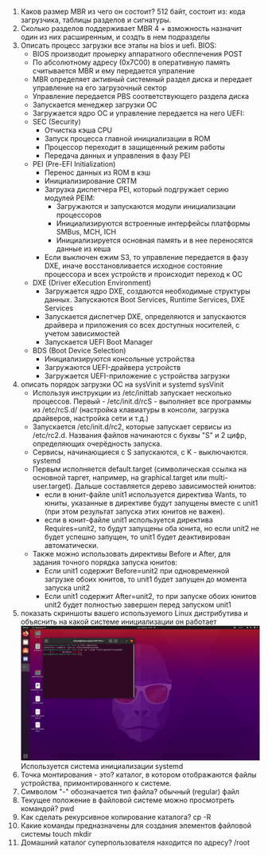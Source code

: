 1. Каков размер MBR из чего он состоит?
  512 байт, состоит из: кода загрузчика, таблицы разделов и сигнатуры.
2. Сколько разделов поддерживает MBR
  4 + взможность назначит один из них расширенным, и создть в нем подразделы
3. Описать процесс загрузки все этапы на bios и uefi.
  BIOS:
   - BIOS производит проыерку аппаратного обесппечения POST
   - По абсолютному адресу (0x7C00) в оперативную память считывается MBR и ему передается упраление
   - MBR определяет активный системный раздел диска и передает управление на его загрузочный сектор
   - Управление передается PBS соответствующего раздела диска
   - Запускается менеджер загрузки ОС
   - Загружается ядро ОС и управление передается на него
  UEFI:
   - SEC (Security)
     - Отчистка кэша CPU
     - Запуск процесса главной инициализации в ROM
     - Процессор переходит в защищенный режим работы
     - Передача данных и управления в фазу PEI
   - PEI (Pre-EFI Initialization)
     - Перенос данных из ROM в кэш
     - Инициализирование CRTM
     - Загрузка диспетчера PEI, который подгружает серию модулей PEIM:
        - Загружаются и запускаются модули инициализации процессоров
        - Инициализируются встроенные интерфейсы платформы SMBus, MCH, ICH
        - Инициализируется основная память и в нее переносятся данные из кеша
     - Если выключен ежим S3, то управление передается в фазу DXE, иначе восстановливается исходное состояние процессора и всех устройств и происходит переход к ОС
   - DXE (Driver eXecution Environment)
     - Загружается ядро DXE, создаются необходимые структуры данных. Запускаются Boot Services, Runtime Services, DXE Services
     - Запускается диспетчер DXE, определяются и запускаются драйвера и приложения со всех доступных носителей, с учетом зависимостей
     - Запускается UEFI Boot Manager
   - BDS (Boot Device Selection)
     - Инициализируются консольные устройства
     - Загружаются UEFI-драйвера устройств
     - Загружается UEFI-приложение с устройства загрузки
4. описать порядок загрузки ОС на sysVinit и systemd
  sysVinit
    - Используя инструкции из /etc/inittab запускает несколько процессов. Первый - /etc/init.d/rcS - выполняет все программы из /etc/rcS.d/ (настройка клавиатуры в консоли, загрузка драйверов, настройка сети и т.д.)
    - Запускается /etc/init.d/rc2, которые запускает сервисы из /etc/rc2.d. Названия файлов начинаются с буквы "S" и 2 цифр, определяющих очерёдность запуска.
    - Сервисы, начинающиеся с S запускаются, с K - выключаются.
  systemd
    - Первым исполняется default.target (символическая ссылка на основной таргет, например, на graphical.target или multi-user.target). Дальше составляется дерево зависимостей юнитов:
      - если в юнит-файле unit1 используется директива Wants, то юниты, указанные в директиве будут запущены вместе с unit1 (при этом результат запуска этих юнитов не важен).
      - если в юнит-файле unit1 используется директива Requires=unit2, то будут запущены оба юнита, но если unit2 не будет успешно запущен, то unit1 будет деактивирован автоматически.
    - Также можно использовать директивы Before и After, для задания точного порядка запуска юнитов:
      - Если unit1 содержит Before=unit2 при одновременной загрузке обоих юнитов, то unit1 будет запущен до момента запуска unit2
      - Если unit1 содержит After=unit2, то при запуске обоих юнитов unit2 будет полностью завершен перед запуском unit1
5. показать скриншоты вашего используемого Linux дистрибутива и объяснить на какой системе инициализации он работает
  ![screenshot](https://github.com/Shinen99/Linux_administration/blob/lab2/console_systemd.png)
  Используется система инициализации systemd
6. Точка монтирования - это?
  каталог, в котором отображаются файлы устройства, примонтированного к системе.
7. Символом "-" обозначается тип файла?
  обычный (regular) файл
8. Текущее положение в файловой системе можно просмотреть командой?
  pwd
9. Как сделать рекурсивное копирование каталога?
  cp -R <src> <dst>
10. Какие команды предназначены для создания элементов файловой системы
  touch <filename>
  mkdir <dirname>
11. Домашний каталог суперпользователя находится по адресу?
  /root
